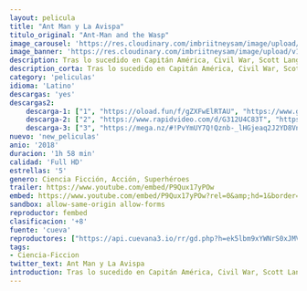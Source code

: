 ```yaml
---
layout: pelicula
title: "Ant Man y La Avispa"
titulo_original: "Ant-Man and the Wasp"
image_carousel: 'https://res.cloudinary.com/imbriitneysam/image/upload/v1542405023/ant-poster-min.jpg'
image_banner: 'https://res.cloudinary.com/imbriitneysam/image/upload/v1542405023/ant-banner-min.jpg'
description: Tras lo sucedido en Capitán América, Civil War, Scott Lang (Paul Rudd), también conocido como Ant-Man, debe lidiar a la par con las consecuencias de sus acciones como superhéroe y como padre. Mientras él intenta equilibrar su vida familiar y sus responsabilidades como Ant-Man, Hope Van Dyne (Evangeline Lilly) y Hank Pym (Michael Douglas) necesitarán su ayuda para realizar una misión muy urgente. Scott tendrá, una vez más, que ponerse su traje y aprender a luchar junto a The Wasp para formar un equipo que logre destapar secretos de su pasado.
description_corta: Tras lo sucedido en Capitán América, Civil War, Scott Lang (Paul Rudd), también conocido como Ant-Man, debe lidiar a la par con las consecuencias de sus acciones como superhéroe y como padre. Mientras él intenta equilibrar su vida familiar y sus...
category: 'peliculas'
idioma: 'Latino'
descargas: 'yes'
descargas2:
    descarga-1: ["1", "https://oload.fun/f/gZXFwElRTAU", "https://www.google.com/s2/favicons?domain=openload.co","OpenLoad","https://res.cloudinary.com/imbriitneysam/image/upload/v1541473684/mexico.png", "Latino", "Full HD"]
    descarga-2: ["2", "https://www.rapidvideo.com/d/G312U4C83T", "https://www.google.com/s2/favicons?domain=www.rapidvideo.com","RapidVideo","https://res.cloudinary.com/imbriitneysam/image/upload/v1541473684/mexico.png", "Latino", "Full HD"]
    descarga-3: ["3", "https://mega.nz/#!PvYmUY7Q!Qznb-_lHGjeaq2J2YD8VnoUYkHRciXQTjFABiIAFe5k", "https://www.google.com/s2/favicons?domain=mega.nz","Mega","https://res.cloudinary.com/imbriitneysam/image/upload/v1541473684/mexico.png", "Latino", "Full HD"]
nuevo: 'new_peliculas'
anio: '2018'
duracion: '1h 58 min'
calidad: 'Full HD'
estrellas: '5'
genero: Ciencia Ficción, Acción, Superhéroes
trailer: https://www.youtube.com/embed/P9Qux17yPOw
embed: https://www.youtube.com/embed/P9Qux17yPOw?rel=0&amp;hd=1&border=0&wmode=opaque&enablejsapi=1&modestbranding=1&controls=1&showinfo=1
sandbox: allow-same-origin allow-forms
reproductor: fembed
clasificacion: '+8'
fuente: 'cueva'
reproductores: ["https://api.cuevana3.io/rr/gd.php?h=ek5lbm9xYWNrS0xJMVp5b21KREk0dFBLbjVkaHhkRGdrOG1jbnBpUnhhS1ZyWU9rYTZXeXBzdlplWlYxc052UzBzeWlnbVc1MU9HbTFtaWxqTmFtMk5LU3FadVkyUT09"]
tags:
- Ciencia-Ficcion
twitter_text: Ant Man y La Avispa
introduction: Tras lo sucedido en Capitán América, Civil War, Scott Lang (Paul Rudd), también conocido como Ant-Man, debe lidiar a la par con las consecuencias de sus acciones como superhéroe y como padre. Mientras él intenta equilibrar su vida familiar y sus
---
```












